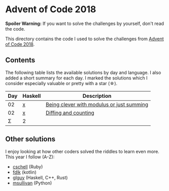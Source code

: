 Advent of Code 2018
===================

**Spoiler Warning:** If you want to solve the challenges by yourself, don't read the code.

This directory contains the code I used to solve the challenges from [Advent of Code 2018](http://adventofcode.com/2018).

Contents
--------

The following table lists the available solutions by day and language. I also
added a short summary for each day. I marked the solutions which I consider
especially valuable or pretty with a star (☆).

Day | Haskell   | Description                             
----|-----------|--------------------------------------------------------------
02  | [x][hs01] | [Being clever with modulus or just summing][aoc01]
02  | [x][hs02] | [Diffing and counting][aoc02]
Σ   |         2 |

Other solutions
---------------

I enjoy looking at how other coders solved the riddles to learn even more. This
year I follow (A-Z):

* [cschell](https://github.com/cschell/adventofcode/tree/master/2017) (Ruby)
* [fdlk](https://github.com/fdlk/advent-2018/tree/master/src/main/kotlin/nl/kelpin/fleur/advent2018) (kotlin)
* [glguy](https://github.com/glguy/advent2018) (Haskell, C++, Rust)
* [msullivan](https://github.com/msullivan/advent-of-code/tree/master/2018) (Python)

 [aoc01]: http://adventofcode.com/2017/day/1
 [aoc02]: http://adventofcode.com/2017/day/2
 [hs01]: day01/main.hs
 [hs02]: day02/main.hs

